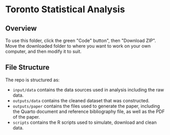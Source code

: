 # Toronto Statistical Analysis

## Overview

To use this folder, click the green "Code" button", then "Download ZIP". Move the downloaded folder to where you want to work on your own computer, and then modify it to suit.

  


## File Structure

The repo is structured as:

-   `input/data` contains the data sources used in analysis including the raw data.
-   `outputs/data` contains the cleaned dataset that was constructed.
-   `outputs/paper` contains the files used to generate the paper, including the Quarto document and reference bibliography file, as well as the PDF of the paper. 
-   `scripts` contains the R scripts used to simulate, download and clean data.
